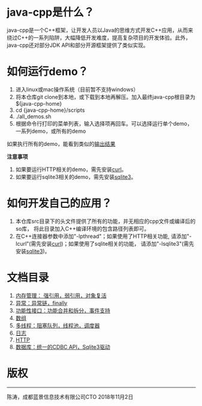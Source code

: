 # java-cpp是什么？ #
java-cpp是一个C++框架，让开发人员以Java的思维方式开发C++应用，从而来绕过C++的一系列陷阱，大幅降低开发难度，提高复杂项目的开发体验。此外，java-cpp还对部分JDK API和部分开源框架提供了类似实现。

# 如何运行demo？ #

 1. 进入linux或mac操作系统（目前暂不支持windows）
 2. 将本仓库git clone到本地，或下载到本地再解压。加入最终java-cpp根目录为${java-cpp-home}
 3. cd {java-cpp-home}/scripts
 4. ./all_demos.sh
 5. 根据命令行打印的菜单列表，输入选择项再回车。可以选择运行单个demo，一系列demo，或所有的demo

 如果执行所有的demo，能看到类似的[输出结果](./doc/all_demos_result.txt)
 
**注意事项**
1. 如果要运行HTTP相关的demo，需先安装[curl](https://curl.haxx.se/)。
2. 如果要运行sqlite3相关的demo，需先安装[sqlite3](https://www.sqlite.org/index.html)。

# 如何开发自己的应用？ #
1. 本仓库src目录下的头文件提供了所有的功能，并无相应的cpp文件或编译后的so库， 将此目录加入C++编译环境的包含路径列表即可。
2. 在C++连接器参数中添加"-lpthread"；如果使用了HTTP相关功能, 请添加"-lcurl"(需先安装[curl](https://curl.haxx.se/))；如果使用了sqlite相关的功能， 请添加"-lsqlite3"(需先安装[sqlite3](https://www.sqlite.org/index.html))。
 
# 文档目录 #
1. [内存管理： 强引用，弱引用，对象复活](./doc/memory.md)
2. [异常：异常链，finally](./doc/exception.md)
3. [功能性接口：功能合并和拆分，事件支持](./doc/functional.md)
4. [数组](./doc/array.md)
5. [多线程：阻塞队列，线程池，调度器](./doc/threading.md)
6. [日志](./doc/logging.md)
7. [HTTP](./doc/http.md)
8. [数据库：统一的CDBC API，Sqlite3驱动](./doc/database.md)

# 版权 #

----------
陈涛，成都蓝景信息技术有限公司CTO
2018年11月2日
